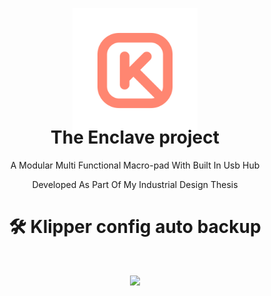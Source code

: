 <p align="center" style="margin-bottom: 0px !important;">
  <img width="200" src="https://github.com/keyquesttech/Encalave/blob/main/imgs/nbgicon.png?raw=true" alt="Keyquest logo" align="center">
</p>
<h1 align="center" style="margin-top: -10px;">The Enclave project</h1>
<p align="center" >A Modular Multi Functional Macro-pad With Built In Usb Hub<p>
<p align="center" >Developed As Part Of My Industrial Design Thesis</p>

<div align="center" >

<p align="center"> <h1 align="center">🛠️ Klipper config auto backup<h1> <p align="center"> <a><img 
  src="https://img.shields.io/github/commit-activity/w/keyquesttech/Encalave?style=plastic"></a>
 </p>
  
